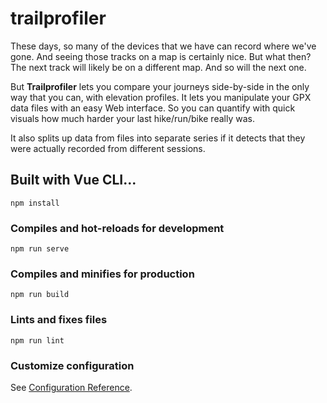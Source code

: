 # trailprofiler

These days, so many of the devices that we have can record where we've gone. And seeing those tracks on a map is certainly nice. But what then? The next track will likely be on a different map. And so will the next one.

But **Trailprofiler** lets you compare your journeys side-by-side in the only way that you can, with elevation profiles. It lets you manipulate your GPX data files with an easy Web interface. So you can quantify with quick visuals how much harder your last hike/run/bike really was.

It also splits up data from files into separate series if it detects that they were actually recorded from different sessions.

## Built with Vue CLI...

```
npm install
```

### Compiles and hot-reloads for development

```
npm run serve
```

### Compiles and minifies for production

```
npm run build
```

### Lints and fixes files

```
npm run lint
```

### Customize configuration

See [Configuration Reference](https://cli.vuejs.org/config/).
